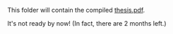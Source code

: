 This folder will contain the compiled [thesis.pdf](https://github.com/MartinThoma/write-math/blob/master/bsthesis/thesis.pdf?raw=true).

It's not ready by now! (In fact, there are 2 months left.)